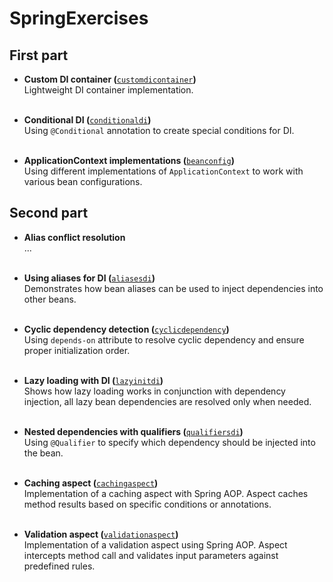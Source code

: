 # SpringExercises

## First part

* **Custom DI container (**[`customdicontainer`](src/main/java/com/springexercises/parta/customdicontainer)**)**\
  Lightweight DI container implementation.<br/><br/>

* **Conditional DI (**[`conditionaldi`](src/main/java/com/springexercises/parta/conditionaldi)**)**\
  Using `@Conditional` annotation to create special conditions for DI.<br/><br/>

* **ApplicationContext implementations (**[`beanconfig`](src/main/java/com/springexercises/parta/beanconfig)**)**\
  Using different implementations of `ApplicationContext` to work
  with various bean configurations.

## Second part

* **Alias conflict resolution**\
  ...<br/><br/>

* **Using aliases for DI (**[`aliasesdi`](src/main/resources/partb/aliasesdi)**)**\
  Demonstrates how bean aliases can be used to inject dependencies into other beans.
  <br/><br/>

* **Cyclic dependency detection (**[`cyclicdependency`](src/main/java/com/springexercises/partb/cyclicdependency)**)**\
  Using `depends-on` attribute to resolve cyclic dependency and ensure proper
  initialization order.<br/><br/>

* **Lazy loading with DI (**[`lazyinitdi`](src/main/java/com/springexercises/partb/lazyinitdi)**)**\
  Shows how lazy loading works in conjunction with dependency injection, all lazy
  bean dependencies are resolved only when needed.<br/><br/>

* **Nested dependencies with qualifiers (**[`qualifiersdi`](src/main/java/com/springexercises/partb/qualifiersdi)**)**\
  Using `@Qualifier` to specify which dependency should be injected into the bean.<br/><br/>

* **Caching aspect (**[`cachingaspect`](src/main/java/com/springexercises/partb/cachingaspect)**)**\
  Implementation of a caching aspect with Spring AOP. Aspect caches method results
  based on specific conditions or annotations.<br/><br/>

* **Validation aspect (**[`validationaspect`](src/main/java/com/springexercises/partb/validationaspect)**)**\
  Implementation of a validation aspect using Spring AOP. Aspect intercepts method
  call and validates input parameters against predefined rules. 